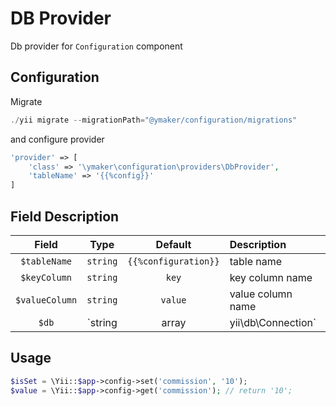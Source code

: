 DB Provider
===========
Db provider for `Configuration` component

Configuration
-------------
Migrate
```php
./yii migrate --migrationPath="@ymaker/configuration/migrations"
```
and configure provider
```php
'provider' => [
    'class' => '\ymaker\configuration\providers\DbProvider',
    'tableName' => '{{%config}}'
]

```
Field Description
-----------------

|Field         |Type                              |Default             |Description        |
|:------------:|:--------------------------------:|:------------------:|:------------------|
|`$tableName`  |`string`                          |`{{%configuration}}`|table name         |
|`$keyColumn`  |`string`                          |`key`               |key column name    |
|`$valueColumn`|`string`                          |`value`             |value column name  |
|`$db`         |`string|array|yii\db\Connection`  |`db`                |database connection|

Usage
-----
```php
$isSet = \Yii::$app->config->set('commission', '10');
$value = \Yii::$app->config->get('commission'); // return '10';
```
